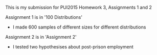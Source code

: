 This is my submission for PUI2015 Homework 3, Assignments 1 and 2

Assignment 1 is in '100 Distributions'
- I made 600 samples of different sizes for different distributions

Assignment 2 is in 'Assignment 2'
- I tested two hypothesises about post-prison employment
